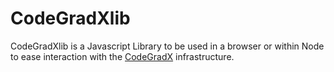 # CodeGradXlib

CodeGradXlib is a Javascript Library to be used in a browser or within Node
to ease interaction with the
[CodeGradX](http://paracamplus.com/spip/spip.php?rubrique2) infrastructure.
